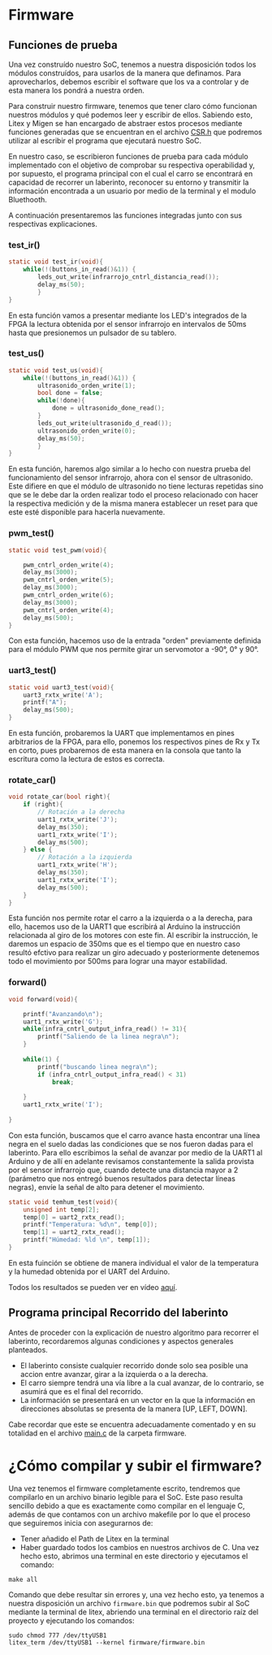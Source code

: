 # Firmware
## Funciones de prueba
Una vez construído nuestro SoC, tenemos a nuestra disposición todos los módulos construídos, para usarlos de la manera que definamos. Para aprovecharlos, debemos escribir el software que los va a controlar y de esta manera los pondrá a nuestra orden.

Para construir nuestro firmware, tenemos que tener claro cómo funcionan nuestros módulos y qué podemos leer y escribir de ellos. Sabiendo esto, Litex y Migen se han encargado de abstraer estos procesos mediante funciones generadas que se encuentran en el archivo [CSR.h](https://github.com/unal-edigital2-labs/wp08-2021-2-gr-06/blob/main/build/nexys4ddr/software/include/generated/csr.h) que podremos utilizar al escribir el programa que ejecutará nuestro SoC.

En nuestro caso, se escribieron funciones de prueba para cada módulo implementado con el objetivo de comprobar su respectiva operabilidad y, por supuesto, el programa principal con el cual el carro se encontrará en capacidad de recorrer un laberinto, reconocer su entorno y transmitir la información encontrada a un usuario por medio de la terminal y el modulo Bluethooth.

A continuación presentaremos las funciones integradas junto con sus respectivas explicaciones.

### test_ir()

```C
static void test_ir(void){
	while(!(buttons_in_read()&1)) {
		leds_out_write(infrarrojo_cntrl_distancia_read());
		delay_ms(50);
		}
}
```
En esta función vamos a presentar mediante los LED's integrados de la FPGA la lectura obtenida por el sensor infrarrojo en intervalos de 50ms hasta que presionemos un pulsador de su tablero.

### test_us()
```C
static void test_us(void){
	while(!(buttons_in_read()&1)) {
		ultrasonido_orden_write(1);
		bool done = false;
		while(!done){
			done = ultrasonido_done_read();
		}
		leds_out_write(ultrasonido_d_read());
		ultrasonido_orden_write(0);
		delay_ms(50);
		}
}
```
En esta función, haremos algo similar a lo hecho con nuestra prueba del funcionamiento del sensor infrarrojo, ahora con el sensor de ultrasonido. Este difiere en que el módulo de ultrasonido no tiene lecturas repetidas sino que se le debe dar la orden realizar todo el proceso relacionado con hacer la respectiva medición y de la misma manera establecer un reset para que este esté disponible para hacerla nuevamente.
### pwm_test()
```C
static void test_pwm(void){

	pwm_cntrl_orden_write(4);
	delay_ms(3000);
	pwm_cntrl_orden_write(5);
	delay_ms(3000);
	pwm_cntrl_orden_write(6);
	delay_ms(3000);
	pwm_cntrl_orden_write(4);
	delay_ms(500);
}
```
Con esta función, hacemos uso de la entrada "orden" previamente definida para el módulo PWM que nos permite girar un servomotor a -90°, 0° y 90°. 
### uart3_test()
```C
static void uart3_test(void){
	uart3_rxtx_write('A');
	printf("A");
	delay_ms(500);
}
```
En esta función, probaremos la UART que implementamos en pines arbitrarios de la FPGA, para ello, ponemos los respectivos pines de Rx y Tx en corto, pues probaremos de esta manera en la consola que tanto la escritura como la lectura de estos es correcta.
### rotate_car()
```C
void rotate_car(bool right){
	if (right){
		// Rotación a la derecha
		uart1_rxtx_write('J');
		delay_ms(350);
		uart1_rxtx_write('I');
		delay_ms(500);
	} else {
		// Rotación a la izquierda
		uart1_rxtx_write('H');
		delay_ms(350);
		uart1_rxtx_write('I');
		delay_ms(500);
	}
}
```
Esta función nos permite rotar el carro a la izquierda o a la derecha, para ello, hacemos uso de la UART1 que escribirá al Arduino la instrucción relacionada al giro de los motores con este fin. Al escribir la instrucción, le daremos un espacio de 350ms que es el tiempo que en nuestro caso resultó efctivo para realizar un giro adecuado y posteriormente detenemos todo el movimiento por 500ms para lograr una mayor estabilidad.
### forward()
```C
void forward(void){

	printf("Avanzando\n");
	uart1_rxtx_write('G');	
	while(infra_cntrl_output_infra_read() != 31){
		printf("Saliendo de la linea negra\n");
	}
		
	while(1) {
		printf("buscando linea negra\n");
		if (infra_cntrl_output_infra_read() < 31)
			break;
		
	}
	uart1_rxtx_write('I');
	
}
```
Con esta función, buscamos que el carro avance hasta encontrar una línea negra en el suelo dadas las condiciones que se nos fueron dadas para el laberinto. Para ello escribimos la señal de avanzar por medio de la UART1 al Arduino y de allí en adelante revisamos constantemente la salida provista por el sensor infrarrojo que, cuando detecte una distancia mayor a 2 (parámetro que nos entregó buenos resultados para detectar líneas negras), envíe la señal de alto para detener el movimiento.

```C
static void temhum_test(void){
	unsigned int temp[2];
	temp[0] = uart2_rxtx_read();
	printf("Temperatura: %d\n", temp[0]);
	temp[1] = uart2_rxtx_read();
	printf("Húmedad: %ld \n", temp[1]);
}
```
En esta fuinción se obtiene de manera individual el valor de la temperatura y la humedad obtenida por el UART del Arduino.

Todos los resultados se pueden ver en vídeo [aquí](https://drive.google.com/file/d/1VZ01Q7tJp9PNq_aDywC6H3XsN6wYvNeZ/view?usp=sharing).

## Programa principal  Recorrido del laberinto 
Antes de proceder con la explicación de nuestro algoritmo para recorrer el laberinto, recordaremos algunas condiciones y aspectos generales planteados.

 - El laberinto consiste cualquier recorrido donde solo sea posible una accion entre avanzar, girar a la izquierda o a la derecha.
 - El carro siempre tendrá una vía libre a la cual avanzar, de lo contrario, se asumirá que es el final del recorrido.
 - La información se presentará en un vector en la que la información en direcciones absolutas se presenta de la manera [UP, LEFT, DOWN].
 
Cabe recordar que este se encuentra adecuadamente comentado y en su totalidad en el archivo [main.c](https://github.com/unal-edigital2-labs/wp08-2021-2-gr-06/blob/main/firmware/main.c) de la carpeta firmware.


# ¿Cómo compilar y subir el firmware?
Una vez tenemos el firmware completamente escrito, tendremos que compilarlo en un archivo binario legible para el SoC. Este paso resulta sencillo debido a que es exactamente como compilar en el lenguaje C, además de que contamos con un archivo makefile por lo que el proceso que seguiremos inicia con asegurarnos de:
- Tener añadido el Path de Litex en la terminal
- Haber guardado todos los cambios en nuestros archivos de C.
Una vez hecho esto, abrimos una terminal en este directorio y ejecutamos el comando:
```ssh
make all
```
Comando que debe resultar sin errores y, una vez hecho esto, ya tenemos a nuestra disposición un archivo `firmware.bin` que podremos subir al SoC mediante la terminal de litex, abriendo una terminal en el directorio raíz del proyecto y ejecutando los comandos:
```ssh
sudo chmod 777 /dev/ttyUSB1
litex_term /dev/ttyUSB1 --kernel firmware/firmware.bin
```


